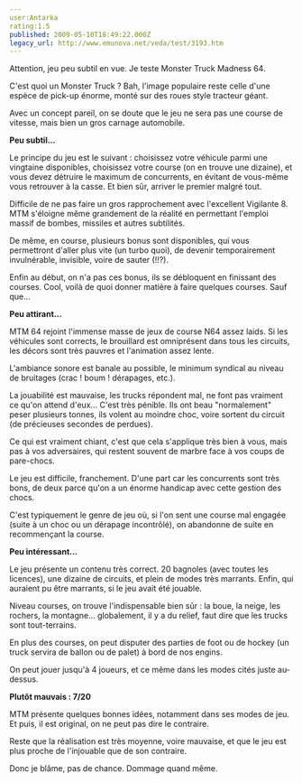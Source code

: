 ```yaml
---
user:Antarka
rating:1.5
published: 2009-05-10T18:49:22.000Z
legacy_url: http://www.emunova.net/veda/test/3193.htm
---
```

Attention, jeu peu subtil en vue. Je teste Monster Truck Madness 64\.  

  

C'est quoi un Monster Truck ? Bah, l'image populaire reste celle d'une espèce de pick-up énorme, monté sur des roues style tracteur géant.  

  

Avec un concept pareil, on se doute que le jeu ne sera pas une course de vitesse, mais bien un gros carnage automobile.  

  

**Peu subtil...**  

  

Le principe du jeu est le suivant : choisissez votre véhicule parmi une vingtaine disponibles, choisissez votre course (on en trouve une dizaine), et vous devez détruire le maximum de concurrents, en évitant de vous-même vous retrouver à la casse. Et bien sûr, arriver le premier malgré tout.  

  

Difficile de ne pas faire un gros rapprochement avec l'excellent Vigilante 8\. MTM s'éloigne même grandement de la réalité en permettant l'emploi massif de bombes, missiles et autres subtilités.  

  

De même, en course, plusieurs bonus sont disponibles, qui vous permettront d'aller plus vite (un turbo quoi), de devenir temporairement invulnérable, invisible, voire de sauter (!!?).  

  

Enfin au début, on n'a pas ces bonus, ils se débloquent en finissant des courses. Cool, voilà de quoi donner matière à faire quelques courses. Sauf que...  

  

**Peu attirant...**  

  

MTM 64 rejoint l'immense masse de jeux de course N64 assez laids. Si les véhicules sont corrects, le brouillard est omniprésent dans tous les circuits, les décors sont très pauvres et l'animation assez lente.  

  

L'ambiance sonore est banale au possible, le minimum syndical au niveau de bruitages (crac ! boum ! dérapages, etc.).  

  

La jouabilité est mauvaise, les trucks répondent mal, ne font pas vraiment ce qu'on attend d'eux... C'est très pénible. Ils ont beau "normalement" peser plusieurs tonnes, ils volent au moindre choc, voire sortent du circuit (de précieuses secondes de perdues).  

  

Ce qui est vraiment chiant, c'est que cela s'applique très bien à vous, mais pas à vos adversaires, qui restent souvent de marbre face à vos coups de pare-chocs.  

  

Le jeu est difficile, franchement. D'une part car les concurrents sont très bons, de deux parce qu'on a un énorme handicap avec cette gestion des chocs.  

  

C'est typiquement le genre de jeu où, si l'on sent une course mal engagée (suite à un choc ou un dérapage incontrôlé), on abandonne de suite en recommençant la course.  

  

**Peu intéressant...**  

  

Le jeu présente un contenu très correct. 20 bagnoles (avec toutes les licences), une dizaine de circuits, et plein de modes très marrants. Enfin, qui auraient pu être marrants, si le jeu avait été jouable.  

  

Niveau courses, on trouve l'indispensable bien sûr : la boue, la neige, les rochers, la montagne... globalement, il y a du relief, faut dire que les trucks sont tout-terrains.  

  

En plus des courses, on peut disputer des parties de foot ou de hockey (un truck servira de ballon ou de palet) à bord de nos engins.  

  

On peut jouer jusqu'à 4 joueurs, et ce même dans les modes cités juste au-dessus.  

  

**Plutôt mauvais : 7/20**  

  

MTM présente quelques bonnes idées, notamment dans ses modes de jeu. Et puis, il est original, on ne peut pas dire le contraire.  

  

Reste que la réalisation est très moyenne, voire mauvaise, et que le jeu est plus proche de l'injouable que de son contraire.  

  

Donc je blâme, pas de chance. Dommage quand même.